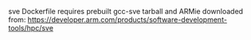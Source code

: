 sve Dockerfile requires prebuilt gcc-sve tarball and ARMie
downloaded from: 
   https://developer.arm.com/products/software-development-tools/hpc/sve